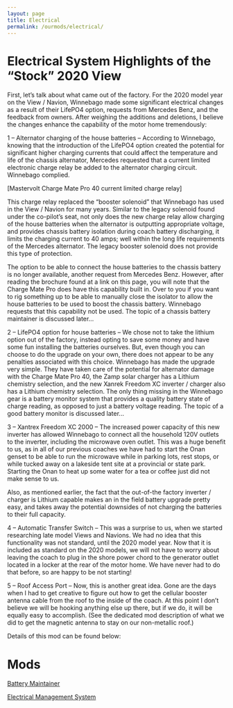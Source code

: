 ```yaml
---
layout: page
title: Electrical
permalink: /ourmods/electrical/
---
```


<h1>Electrical System Highlights of the “Stock” 2020 View</h1>

First, let’s talk about what came out of the factory.  For the 2020 model year on the View / Navion, Winnebago made some significant electrical changes as a result of their LifePO4 option, requests from Mercedes Benz, and the feedback from owners.  After weighing the additions and deletions, I believe the changes enhance the capability of the motor home tremendously:

1 – Alternator charging of the house batteries – According to Winnebago, knowing that the introduction of the LifePO4 option created the potential for significant higher charging currents that could affect the temperature and life of the chassis alternator, Mercedes requested that a current limited electronic charge relay be added to the alternator charging circuit.  Winnebago complied.

[Mastervolt Charge Mate Pro 40 current limited charge relay]

This charge relay replaced the “booster solenoid” that Winnebago has used in the View / Navion for many years.  Similar to the legacy solenoid found under the co-pilot’s seat, not only does the new charge relay allow charging of the house batteries when the alternator is outputting appropriate voltage, and provides chassis battery isolation during coach battery discharging, it limits the charging current to 40 amps; well within the long life requirements of the Mercedes alternator.  The legacy booster solenoid does not provide this type of protection.  

The option to be able to connect the house batteries to the chassis battery is no longer available, another request from Mercedes Benz.  However, after reading the brochure found at a link on this page, you will note that the Charge Mate Pro does have this capability built in.  Over to you if you want to rig something up to be able to manually close the isolator to allow the house batteries to be used to boost the chassis battery.  Winnebago requests that this capability not be used.  The topic of a chassis battery maintainer is discussed later...

2 – LifePO4 option for house batteries – We chose not to take the lithium option out of the factory, instead opting to save some money and have some fun installing the batteries ourselves.  But, even though you can choose to do the upgrade on your own, there does not appear to be any penalties associated with this choice.  Winnebago has made the upgrade very simple.  They have taken care of the potential for alternator damage with the Charge Mate Pro 40, the Zamp solar charger has a Lithium chemistry selection, and the new Xanrek Freedom XC inverter / charger also has a Lithium chemistry selection.  The only thing missing in the Winnebago gear is a battery monitor system that provides a quality battery state of charge reading, as opposed to just a battery voltage reading.  The topic of a good battery monitor is discussed later...

3 – Xantrex Freedom XC 2000 – The increased power capacity of this new inverter has allowed Winnebago to connect all the household 120V outlets to the inverter, including the microwave oven outlet.  This was a huge benefit to us, as in all of our previous coaches we have had to start the Onan genset to be able to run the microwave while in parking lots, rest stops, or while tucked away on a lakeside tent site at a provincial or state park.  Starting the Onan to heat up some water for a tea or coffee just did not make sense to us.

Also, as mentioned earlier, the fact that the out-of-the factory inverter / charger is Lithium capable makes an in the field battery upgrade pretty easy, and takes away the potential downsides of not charging the batteries to their full capacity.

4 – Automatic Transfer Switch – This was a surprise to us, when we started researching late model Views and Navions.  We had no idea that this functionality was not standard, until the 2020 model year.  Now that it is included as standard on the 2020 models, we will not have to worry about leaving the coach to plug in the shore power chord to the generator outlet located in a locker at the rear of the motor home.  We have never had to do that before, so are happy to be not starting!

5 – Roof Access Port – Now, this is another great idea.  Gone are the days when I had to get creative to figure out how to get the cellular booster antenna cable from the roof to the inside of the coach.  At this point I don’t believe we will be hooking anything else up there, but if we do, it will be equally easy to accomplish.  (See the dedicated mod description of what we did to get the magnetic antenna to stay on our non-metallic roof.)

Details of this mod can be found below:

<h1>Mods</h1>

[Battery Maintainer](/ourmods/electrical/batterymaintainer/)

[Electrical Management System](/ourmods/electrical/ems/)


